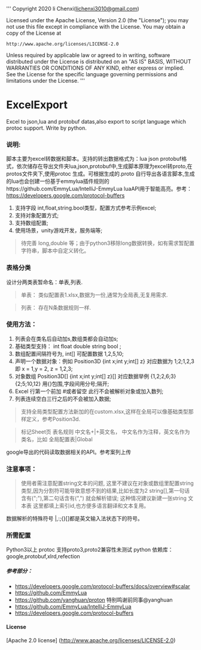 
'''
Copyright 2020 li Chenxi(lichenxi3010@gmail.com)

Licensed under the Apache License, Version 2.0 (the "License");
you may not use this file except in compliance with the License.
You may obtain a copy of the License at

    http://www.apache.org/licenses/LICENSE-2.0

Unless required by applicable law or agreed to in writing, software
distributed under the License is distributed on an "AS IS" BASIS,
WITHOUT WARRANTIES OR CONDITIONS OF ANY KIND, either express or implied.
See the License for the specific language governing permissions and
limitations under the License.
'''

# ExcelExport
Excel to json,lua and protobuf datas,also export to script language which protoc support. Write by python.

### 说明:

脚本主要为excel转数据和脚本。支持的转出数据格式为：lua json protobuf格式，依次储存在导出文件夹lua,json,protobuf中,生成脚本原理为excel转proto,在protos文件夹下,使用protoc 生成。可根据生成的.proto 自行导出各语言脚本,生成的lua也会创建一份基于emmylua插件规则的https://github.com/EmmyLua/IntelliJ-EmmyLua  luaAPI用于智能高亮。参考：https://developers.google.com/protocol-buffers


1. 支持字段 int,float,string.bool类型，配置方式参考示例excel;
2. 支持对象配置方式;
3. 支持数组配置;
4. 使用场景，unity游戏开发，服务端等;

>待完善 long,double 等；由于python3移除long数据转换，如有需求暂配置字符串，脚本中自定义转化。

### 表格分类

设计分两类表暂命名：单表,列表.

> 单表： 类似配置表1.xlsx,数据为一份,通常为全局表,无复用需求.

> 列表： 存在N条数据规则一样.
  
 
### 使用方法：

1. 列表会在类名后自动加s,数组类都会自动加s;
2. 基础类型支持： int float double string bool ;
3. 数组配置间隔符号为,   int[] 可配置数据  1,2,5,10;
4. 声明一个数据对象：例如  Position3D  {int x;int y;int[] z} 对应数据为 1;2;1,2,3 即 x = 1,y = 2, z = 1,2,3;
5. 对象数组  Position3D[]  {int x;int y;int[] z}[] 对应数据举例 {1,2;2,6;3}{2;5;10,12} 用{}包围,字段间用分号;隔开;
6. Excel 行第一个前加 #或者留空 此行不会被解析对象或加入数列;
7. 列表连续空白三行之后的不会被加入数据;

> 支持全局类型配置方法新加的在custom.xlsx,这样在全局可以像基础类型那样定义，参考Position3d.

> 标记Sheet页  表名规则 中文名+|+英文名， 中文名作为注释，英文名作为类名，比如  全局配置表|Global
 
google导出的代码读取数据相关的API。参考案列上传

### 注意事项：

> 使用者需注意配置string文本的问题, 这里不建议在对象或数组里配置string类型,因为分割符可能导致意想不到的结果,比如长度为2 string[],第一句话含有(";"),第二句话含有(",")
就会解析错误; 这种情况建议新建一张string 文本表 这里都填上索引id,也方便多语言翻译和文本复用。

数据解析的特殊符号 |,:;{}[]都是英文输入法状态下的符号。

### 所需配置

Python3以上
protoc 支持proto3,proto2兼容性未测试
python 依赖库： google,protobuf,xlrd,refection


##### 参考部分：
 * https://developers.google.com/protocol-buffers/docs/overview#scalar
 * https://github.com/EmmyLua
 * https://github.com/yanghuan/proton  特别鸣谢前同事@yanghuan 
 * https://github.com/EmmyLua/IntelliJ-EmmyLua 
 * https://developers.google.com/protocol-buffers

 #### License
 [Apache 2.0 license] (http://www.apache.org/licenses/LICENSE-2.0)
